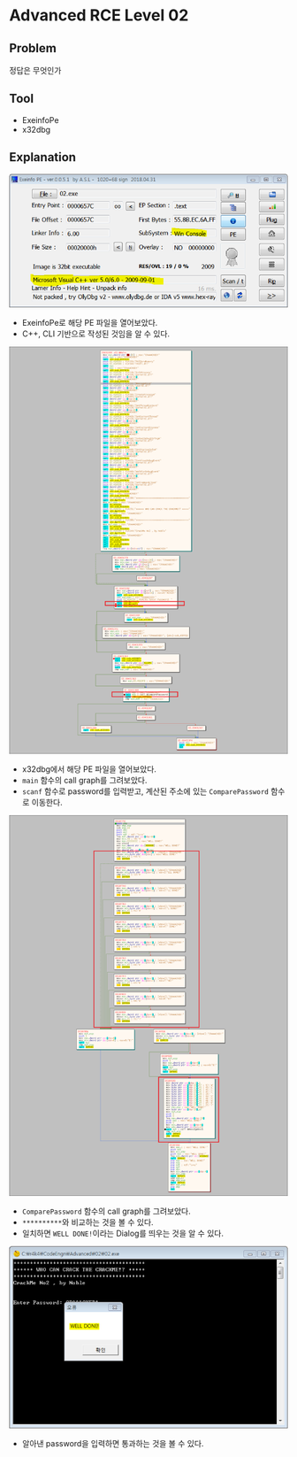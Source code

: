 # Advanced RCE Level 02

## Problem
정답은 무엇인가 

## Tool
* ExeinfoPe
* x32dbg

## Explanation
![](./1.PNG?raw=true)
* ExeinfoPe로 해당 PE 파일을 열어보았다.
* C++, CLI 기반으로 작성된 것임을 알 수 있다.

![](./2.PNG?raw=true)
* x32dbg에서 해당 PE 파일을 열어보았다.
* `main` 함수의 call graph를 그려보았다.
* `scanf` 함수로 password를 입력받고, 계산된 주소에 있는 `ComparePassword` 함수로 이동한다.

![](./3.PNG?raw=true)
* `ComparePassword` 함수의 call graph를 그려보았다.
* `**********`와 비교하는 것을 볼 수 있다.
* 일치하면 `WELL DONE!`이라는 Dialog를 띄우는 것을 알 수 있다.

![](./4.PNG?raw=true)
* 알아낸 password을 입력하면 통과하는 것을 볼 수 있다.